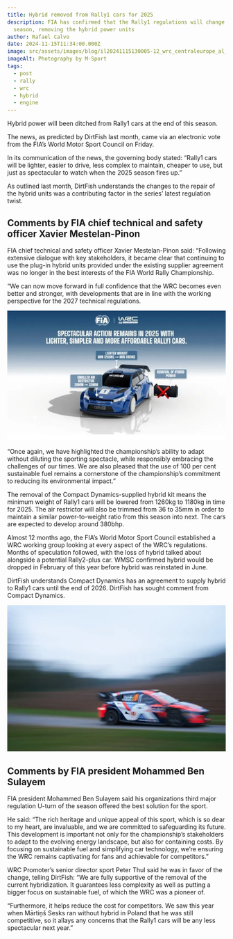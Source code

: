 ```yaml
---
title: Hybrid removed from Rally1 cars for 2025
description: FIA has confirmed that the Rally1 regulations will change from next
  season, removing the hybrid power units
author: Rafael Calvo
date: 2024-11-15T11:34:00.000Z
image: src/assets/images/blog/il20241115130005-12_wrc_centraleurope_al__761-scaled-1600x500.jpg
imageAlt: Photography by M-Sport
tags:
  - post
  - rally
  - wrc
  - hybrid
  - engine
---
```

Hybrid power will been ditched from Rally1 cars at the end of this season.

The news, as predicted by DirtFish last month, came via an electronic vote from the FIA’s World Motor Sport Council on Friday.

In its communication of the news, the governing body stated: “Rally1 cars will be lighter, easier to drive, less complex to maintain, cheaper to use, but just as spectacular to watch when the 2025 season fires up.”

As outlined last month, DirtFish understands the changes to the repair of the hybrid units was a contributing factor in the series’ latest regulation twist.

## Comments by FIA chief technical and safety officer Xavier Mestelan-Pinon

FIA chief technical and safety officer Xavier Mestelan-Pinon said: “Following extensive dialogue with key stakeholders, it became clear that continuing to use the plug-in hybrid units provided under the existing supplier agreement was no longer in the best interests of the FIA World Rally Championship.

“We can now move forward in full confidence that the WRC becomes even better and stronger, with developments that are in line with the working perspective for the 2027 technical regulations.

![WhatsApp Image 2024-11-15 at 12.41.46_358623ef](src/assets/images/blog/ewfiwpq2-whatsapp-image-2024-11-15-at-12.41.46_358623ef-780x462.webp "The FIA is making adjustments to the Rally1 regulations for 2025")

“Once again, we have highlighted the championship’s ability to adapt without diluting the sporting spectacle, while responsibly embracing the challenges of our times. We are also pleased that the use of 100 per cent sustainable fuel remains a cornerstone of the championship’s commitment to reducing its environmental impact.”

The removal of the Compact Dynamics-supplied hybrid kit means the minimum weight of Rally1 cars will be lowered from 1260kg to 1180kg in time for 2025. The air restrictor will also be trimmed from 36 to 35mm in order to maintain a similar power-to-weight ratio from this season into next. The cars are expected to develop around 380bhp.

Almost 12 months ago, the FIA’s World Motor Sport Council established a WRC working group looking at every aspect of the WRC’s regulations. Months of speculation followed, with the loss of hybrid talked about alongside a potential Rally2-plus car. WMSC confirmed hybrid would be dropped in February of this year before hybrid was reinstated in June.

DirtFish understands Compact Dynamics has an agreement to supply hybrid to Rally1 cars until the end of 2026. DirtFish has sought comment from Compact Dynamics.

![2024CER_RT_101](src/assets/images/blog/ekmrx8ve-2024cer_rt_101-780x520.webp "Continuing with hybrid beyond this season has been deemed unsustainable")




## Comments by FIA president Mohammed Ben Sulayem

FIA president Mohammed Ben Sulayem said his organizations third major regulation U-turn of the season offered the best solution for the sport.



He said: “The rich heritage and unique appeal of this sport, which is so dear to my heart, are invaluable, and we are committed to safeguarding its future. This development is important not only for the championship’s stakeholders to adapt to the evolving energy landscape, but also for containing costs. By focusing on sustainable fuel and simplifying car technology, we’re ensuring the WRC remains captivating for fans and achievable for competitors.”



WRC Promoter’s senior director sport Peter Thul said he was in favor of the change, telling DirtFish: “We are fully supportive of the removal of the current hybridization. It guarantees less complexity as well as putting a bigger focus on sustainable fuel, of which the WRC was a pioneer of.



“Furthermore, it helps reduce the cost for competitors. We saw this year when Mārtiņš Sesks ran without hybrid in Poland that he was still competitive, so it allays any concerns that the Rally1 cars will be any less spectacular next year.”
